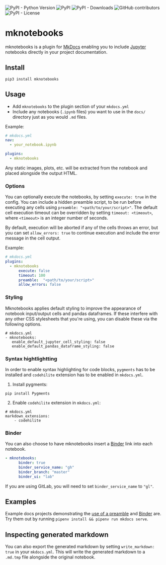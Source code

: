 ![PyPI - Python Version](https://img.shields.io/pypi/pyversions/mknotebooks)
![PyPI](https://img.shields.io/pypi/v/mknotebooks)
![PyPI - Downloads](https://img.shields.io/pypi/dm/mknotebooks)
![GitHub contributors](https://img.shields.io/github/contributors/timvink/mknotebooks)
![PyPI - License](https://img.shields.io/pypi/l/mknotebooks)

# mknotebooks

mknotebooks is a plugin for [MkDocs](https://mkdocs.org) enabling you to include [Jupyter](https://jupyter.org) notebooks directly in your project documentation.

## Install

`pip3 install mknotebooks`

## Usage

- Add `mknotebooks` to the plugin section of your `mkdocs.yml`
- Include any notebooks (`.ipynb` files) you want to use in the `docs/` directory just as you would `.md` files.

Example:

```yaml
# mkdocs.yml
nav:
  - your_notebook.ipynb

plugins:
  - mknotebooks
```

Any static images, plots, etc. will be extracted from the notebook and placed alongside the output HTML.

### Options

You can optionally execute the notebooks, by setting `execute: true` in the config. You can include a hidden preamble script, to be run before executing any cells using `preamble: "<path/to/your/script>"`. The default cell execution timeout can be overridden by setting `timeout: <timeout>`, where `<timeout>` is an integer number of seconds.

By default, execution will be aborted if any of the cells throws an error, but you can set `allow_errors: true` to continue execution and include the error message in the cell output.

Example:


```yaml
# mkdocs.yml
plugins:
  - mknotebooks
      execute: false
      timeout: 100
      preamble:  "<path/to/your/script>"
      allow_errors: false
```

### Styling

Mknotebooks applies default styling to improve the appearance of notebook input/output cells and pandas dataframes. If these interfere with any other CSS stylesheets that you're using, you can disable these via the following options.

```
# mkdocs.yml
- mknotebooks:
   enable_default_jupyter_cell_styling: false
   enable_default_pandas_dataframe_styling: false
```

### Syntax hightlightting

In order to enable syntax highlighting for code blocks, `pygments` has to be installed and `codehilite` extension has to be enabled in `mkdocs.yml`.

1. Install pygments:

```
pip install Pygments
```

2. Enable `codehilite` extension in `mkdocs.yml`:

```
# mkdocs.yml
markdown_extensions:
    - codehilite
```

### Binder

You can also choose to have mknotebooks insert a [Binder](https://mybinder.org) link into each notebook.

``` mkdocs.yml
- mknotebooks:
      binder: true
      binder_service_name: "gh"
      binder_branch: "master"
      binder_ui: "lab"
```

If you are using GitLab, you will need to set `binder_service_name` to `"gl"`.

## Examples

Example docs projects demonstrating the [use of a preamble](examples/execute_with_preamble) and [Binder](examples/binder_logo) are. Try them out by running `pipenv install && pipenv run mkdocs serve`.


## Inspecting generated markdown

You can also export the generated markdown by setting `write_markdown: true` in your `mkdocs.yml`. This will write the generated markdown to a `.md.tmp` file alongside the original notebook.
